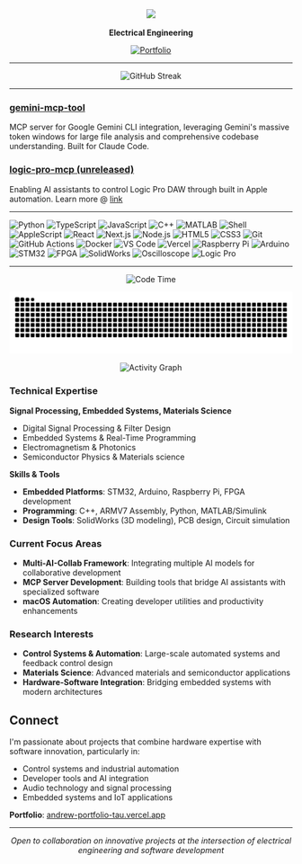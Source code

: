 <div align="center">
  
<img src="https://readme-typing-svg.herokuapp.com/?lines=Electrical+Engineering+@+UBC;Full-Stack+Developer;Hardware-Software+Integration;Open+Source+Contributor&center=true&width=500&height=50&font=Fira%20Code&pause=1000">

**Electrical Engineering**

[![Portfolio](https://img.shields.io/badge/Portfolio-Portfolio-blue?style=for-the-badge&logo=google-chrome&logoColor=white)](https://andrew-portfolio-tau.vercel.app)

</div>

---

<div align="center">
  <img src="https://streak-stats.demolab.com/?user=jamubc&theme=default&hide_border=true" alt="GitHub Streak" />
</div>

---

### **[gemini-mcp-tool](https://github.com/jamubc/gemini-mcp-tool)**
MCP server for Google Gemini CLI integration, leveraging Gemini's massive token windows for large file analysis and comprehensive codebase understanding. Built for Claude Code.

### **[logic-pro-mcp (unreleased)](https://github.com/jamubc/logic-pro-mcp-website)**
Enabling AI assistants to control Logic Pro DAW through built in Apple automation. Learn more @ [link](https://logic-pro-mcp-website.vercel.app)

---

![Python](https://img.shields.io/badge/-Python-3776AB?style=flat-square&logo=python&logoColor=white)
![TypeScript](https://img.shields.io/badge/-TypeScript-007ACC?style=flat-square&logo=typescript&logoColor=white)
![JavaScript](https://img.shields.io/badge/-JavaScript-F7DF1E?style=flat-square&logo=javascript&logoColor=black)
![C++](https://img.shields.io/badge/-C++-00599C?style=flat-square&logo=c%2B%2B&logoColor=white)
![MATLAB](https://img.shields.io/badge/-MATLAB/Simulink-0076A8?style=flat-square&logo=mathworks&logoColor=white)
![Shell](https://img.shields.io/badge/-Shell_Script-4EAA25?style=flat-square&logo=gnu-bash&logoColor=white)
![AppleScript](https://img.shields.io/badge/-AppleScript-000000?style=flat-square&logo=apple&logoColor=white)
![React](https://img.shields.io/badge/-React-61DAFB?style=flat-square&logo=react&logoColor=black)
![Next.js](https://img.shields.io/badge/-Next.js-000000?style=flat-square&logo=next.js&logoColor=white)
![Node.js](https://img.shields.io/badge/-Node.js-339933?style=flat-square&logo=node.js&logoColor=white)
![HTML5](https://img.shields.io/badge/-HTML5-E34F26?style=flat-square&logo=html5&logoColor=white)
![CSS3](https://img.shields.io/badge/-CSS3-1572B6?style=flat-square&logo=css3&logoColor=white)
![Git](https://img.shields.io/badge/-Git-F05032?style=flat-square&logo=git&logoColor=white)
![GitHub Actions](https://img.shields.io/badge/-GitHub_Actions-2088FF?style=flat-square&logo=github-actions&logoColor=white)
![Docker](https://img.shields.io/badge/-Docker-2496ED?style=flat-square&logo=docker&logoColor=white)
![VS Code](https://img.shields.io/badge/-VS_Code-007ACC?style=flat-square&logo=visual-studio-code&logoColor=white)
![Vercel](https://img.shields.io/badge/-Vercel-000000?style=flat-square&logo=vercel&logoColor=white)
![Raspberry Pi](https://img.shields.io/badge/-Raspberry_Pi-A22846?style=flat-square&logo=raspberry-pi&logoColor=white)
![Arduino](https://img.shields.io/badge/-Arduino-00979D?style=flat-square&logo=arduino&logoColor=white)
![STM32](https://img.shields.io/badge/-STM32-03234B?style=flat-square&logo=stmicroelectronics&logoColor=white)
![FPGA](https://img.shields.io/badge/-FPGA-0000FF?style=flat-square&logo=xilinx&logoColor=white)
![SolidWorks](https://img.shields.io/badge/-SolidWorks-FF0000?style=flat-square&logo=solidworks&logoColor=white)
![Oscilloscope](https://img.shields.io/badge/-Lab_Equipment-008080?style=flat-square&logo=electron&logoColor=white)
![Logic Pro](https://img.shields.io/badge/-Logic_Pro-000000?style=flat-square&logo=apple&logoColor=white)

---

<div align="center">

<!--START_SECTION:waka-->
![Code Time](http://img.shields.io/badge/Code%20Time-29%20hrs%205%20mins-blue)


<!--END_SECTION:waka-->

</div>

<div align="center">

![Snake animation](https://github.com/jamubc/jamubc/blob/output/github-contribution-grid-snake.svg)

</div>

<div align="center">
  
![Activity Graph](https://github-readme-activity-graph.vercel.app/graph?username=jamubc&theme=github-compact&hide_border=true&area=true&custom_title=Contribution%20Activity)

</div>

### **Technical Expertise**

**Signal Processing, Embedded Systems, Materials Science**
- Digital Signal Processing & Filter Design
- Embedded Systems & Real-Time Programming
- Electromagnetism & Photonics
- Semiconductor Physics & Materials science
  
**Skills & Tools**
- **Embedded Platforms**: STM32, Arduino, Raspberry Pi, FPGA development
- **Programming**: C++, ARMV7 Assembly, Python, MATLAB/Simulink
- **Design Tools**: SolidWorks (3D modeling), PCB design, Circuit simulation

### **Current Focus Areas**
- **Multi-AI-Collab Framework**: Integrating multiple AI models for collaborative development
- **MCP Server Development**: Building tools that bridge AI assistants with specialized software
- **macOS Automation**: Creating developer utilities and productivity enhancements

### **Research Interests**
- **Control Systems & Automation**: Large-scale automated systems and feedback control design
- **Materials Science**: Advanced materials and semiconductor applications
- **Hardware-Software Integration**: Bridging embedded systems with modern architectures

## Connect

I'm passionate about projects that combine hardware expertise with software innovation, particularly in:
- Control systems and industrial automation
- Developer tools and AI integration
- Audio technology and signal processing
- Embedded systems and IoT applications

**Portfolio**: [andrew-portfolio-tau.vercel.app](https://andrew-portfolio-tau.vercel.app)

---

<div align="center">
  <i>Open to collaboration on innovative projects at the intersection of electrical engineering and software development</i>
</div>